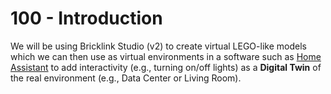 # 100 - Introduction

We will be using Bricklink Studio (v2) to create virtual LEGO-like models which we can then use as virtual environments in a software such as [Home Assistant](https://github.com/vanHeemstraSystems/modeling-management/) to add interactivity (e.g., turning on/off lights) as a **Digital Twin** of the real environment (e.g., Data Center or Living Room).
